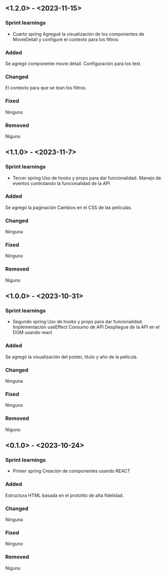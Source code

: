 ## <1.2.0> - <2023-11-15>

### Sprint learnings

- Cuarto spring
Agregué la visualización de los componentes de MovieDetail y configuré el contexto para los filtros

### Added

Se agregó componente movie detail.
Configuración para los test.

### Changed

El contexto para que se lean los filtros.

### Fixed

Ninguno

### Removed

Niguno

## <1.1.0> - <2023-11-7>

### Sprint learnings

- Tercer spring
Uso de hooks y props para dar funcionalidad. 
Manejo de eventos controlando la funcionalidad de la API

### Added

Se agregó la paginación
Cambios en  el  CSS  de  las  películas. 

### Changed

Ninguna

### Fixed

Ninguno

### Removed

Niguno

## <1.0.0> - <2023-10-31>

### Sprint learnings

- Segundo spring
Uso de hooks y props para dar funcionalidad. 
Implementación useEffect
Consumo de API
Despliegue de la API en el DOM usando react

### Added

Se agregó la visualización del poster, título y año de la película.

### Changed

Ninguna

### Fixed

Ninguno

### Removed

Niguno

## <0.1.0> - <2023-10-24>

### Sprint learnings

- Primer spring
Creación de componentes usando REACT

### Added

Estructura HTML basada en el prototito de alta fidelidad. 

### Changed

Ninguna

### Fixed

Ninguno

### Removed

Niguno